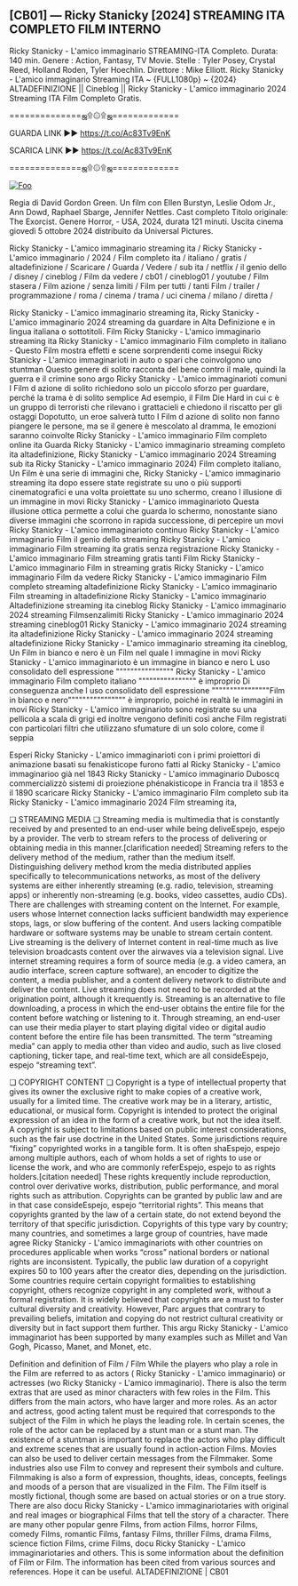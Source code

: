 ## [CB01] — Ricky Stanicky [2024] STREAMING ITA COMPLETO FILM INTERNO

Ricky Stanicky - L'amico immaginario STREAMING-ITA Completo. Durata: 140 min. Genere : Action, Fantasy, TV Movie. Stelle : Tyler Posey, Crystal Reed, Holland Roden, Tyler Hoechlin. Direttore : Mike Elliott. Ricky Stanicky - L'amico immaginario Streaming ITA ~ {FULL1080p} ~ {2024} ALTADEFINIZIONE || Cineblog || Ricky Stanicky - L'amico immaginario 2024 Streaming ITA Film Completo Gratis.

==============ஜ۩۞۩ஜ=============

GUARDA LINK ►► https://t.co/Ac83Tv9EnK

SCARICA LINK ►► https://t.co/Ac83Tv9EnK

==============ஜ۩۞۩ஜ=============

<p dir="auto"><a href="https://t.co/Ac83Tv9EnK" rel="nofollow"><img src="https://camo.githubusercontent.com/917e6ed5c302499242165dcc02bdbce85c075fd21b35918eb9c0b771855261b8/68747470733a2f2f7374617469632e7769787374617469632e636f6d2f6d656469612f6232343966395f61646163386637306662336634356238383639313639366337376465313866337e6d76322e676966" alt="Foo" style="max-width: 100%;"></a></p>

Regia di David Gordon Green. Un film con Ellen Burstyn, Leslie Odom Jr., Ann Dowd, Raphael Sbarge, Jennifer Nettles. Cast completo Titolo originale: The Exorcist. Genere Horror, - USA, 2024, durata 121 minuti. Uscita cinema giovedì 5 ottobre 2024 distribuito da Universal Pictures.

Ricky Stanicky - L'amico immaginario streaming ita / Ricky Stanicky - L'amico immaginario / 2024 / Film completo ita / italiano / gratis / altadefinizione / Scaricare / Guarda / Vedere / sub ita / netflix / il genio dello / disney / cineblog / Film da vedere / cb01 / cineblog01 / youtube / Film stasera / Film azione / senza limiti / Film per tutti / tanti Film / trailer / programmazione / roma / cinema / trama / uci cinema / milano / diretta /

Ricky Stanicky - L'amico immaginario streaming ita, Ricky Stanicky - L'amico immaginario 2024 streaming da guardare in Alta Definizione e in lingua italiana o sottotitoli. Film Ricky Stanicky - L'amico immaginario streaming ita Ricky Stanicky - L'amico immaginario Film completo in italiano - Questo Film mostra effetti e scene sorprendenti come insegui Ricky Stanicky - L'amico immaginarioti in auto o spari che coinvolgono uno stuntman Questo genere di solito racconta del bene contro il male, quindi la guerra e il crimine sono argo Ricky Stanicky - L'amico immaginarioti comuni I Film d azione di solito richiedono solo un piccolo sforzo per guardare, perché la trama è di solito semplice Ad esempio, il Film Die Hard in cui c è un gruppo di terroristi che rilevano i grattacieli e chiedono il riscatto per gli ostaggi Dopotutto, un eroe salverà tutto I Film d azione di solito non fanno piangere le persone, ma se il genere è mescolato al dramma, le emozioni saranno coinvolte Ricky Stanicky - L'amico immaginario Film completo online ita Guarda Ricky Stanicky - L'amico immaginario streaming completo ita altadefinizione, Ricky Stanicky - L'amico immaginario 2024 Streaming sub ita Ricky Stanicky - L'amico immaginario 2024) Film completo italiano, Un Film è una serie di immagini che, Ricky Stanicky - L'amico immaginario streaming ita dopo essere state registrate su uno o più supporti cinematografici e una volta proiettate su uno schermo, creano l illusione di un immagine in movi Ricky Stanicky - L'amico immaginarioto Questa illusione ottica permette a colui che guarda lo schermo, nonostante siano diverse immagini che scorrono in rapida successione, di percepire un movi Ricky Stanicky - L'amico immaginarioto continuo Ricky Stanicky - L'amico immaginario Film il genio dello streaming Ricky Stanicky - L'amico immaginario Film streaming ita gratis senza registrazione Ricky Stanicky - L'amico immaginario Film streaming gratis tanti Film Ricky Stanicky - L'amico immaginario Film in streaming gratis Ricky Stanicky - L'amico immaginario Film da vedere Ricky Stanicky - L'amico immaginario Film completo streaming altadefinizione Ricky Stanicky - L'amico immaginario Film streaming in altadefinizione Ricky Stanicky - L'amico immaginario Altadefinizione streaming ita cineblog Ricky Stanicky - L'amico immaginario 2024 streaming Filmsenzalimiti Ricky Stanicky - L'amico immaginario 2024 streaming cineblog01 Ricky Stanicky - L'amico immaginario 2024 streaming ita altadefinizione Ricky Stanicky - L'amico immaginario 2024 streaming altadefinizione Ricky Stanicky - L'amico immaginario streaming ita cineblog, Un Film in bianco e nero è un Film nel quale l immagine in movi Ricky Stanicky - L'amico immaginarioto è un immagine in bianco e nero L uso consolidato dell espressione """""""""""""""" Ricky Stanicky - L'amico immaginario Film completo italiano """""""""""""""" è improprio Di conseguenza anche l uso consolidato dell espressione """"""""""""""""Film in bianco e nero"""""""""""""""" è improprio, poiché in realtà le immagini in movi Ricky Stanicky - L'amico immaginarioto sono registrate su una pellicola a scala di grigi ed inoltre vengono definiti così anche Film registrati con particolari filtri che utilizzano sfumature di un solo colore, come il seppia

Esperi Ricky Stanicky - L'amico immaginarioti con i primi proiettori di animazione basati su fenakisticope furono fatti al Ricky Stanicky - L'amico immaginarioo già nel 1843 Ricky Stanicky - L'amico immaginario Duboscq commercializzò sistemi di proiezione phénakisticope in Francia tra il 1853 e il 1890 scaricare Ricky Stanicky - L'amico immaginario Film completo sub ita Ricky Stanicky - L'amico immaginario 2024 Film streaming ita,

❏ STREAMING MEDIA ❏ Streaming media is multimedia that is constantly received by and presented to an end-user while being deliveEspejo, espejo by a provider. The verb to stream refers to the process of delivering or obtaining media in this manner.[clarification needed] Streaming refers to the delivery method of the medium, rather than the medium itself. Distinguishing delivery method krom the media distributed applies specifically to telecommunications networks, as most of the delivery systems are either inherently streaming (e.g. radio, television, streaming apps) or inherently non-streaming (e.g. books, video cassettes, audio CDs). There are challenges with streaming content on the Internet. For example, users whose Internet connection lacks sufficient bandwidth may experience stops, lags, or slow buffering of the content. And users lacking compatible hardware or software systems may be unable to stream certain content. Live streaming is the delivery of Internet content in real-time much as live television broadcasts content over the airwaves via a television signal. Live internet streaming requires a form of source media (e.g. a video camera, an audio interface, screen capture software), an encoder to digitize the content, a media publisher, and a content delivery network to distribute and deliver the content. Live streaming does not need to be recorded at the origination point, although it krequently is. Streaming is an alternative to file downloading, a process in which the end-user obtains the entire file for the content before watching or listening to it. Through streaming, an end-user can use their media player to start playing digital video or digital audio content before the entire file has been transmitted. The term “streaming media” can apply to media other than video and audio, such as live closed captioning, ticker tape, and real-time text, which are all consideEspejo, espejo “streaming text”.

❏ COPYRIGHT CONTENT ❏ Copyright is a type of intellectual property that gives its owner the exclusive right to make copies of a creative work, usually for a limited time. The creative work may be in a literary, artistic, educational, or musical form. Copyright is intended to protect the original expression of an idea in the form of a creative work, but not the idea itself. A copyright is subject to limitations based on public interest considerations, such as the fair use doctrine in the United States. Some jurisdictions require “fixing” copyrighted works in a tangible form. It is often shaEspejo, espejo among multiple authors, each of whom holds a set of rights to use or license the work, and who are commonly referEspejo, espejo to as rights holders.[citation needed] These rights krequently include reproduction, control over derivative works, distribution, public performance, and moral rights such as attribution. Copyrights can be granted by public law and are in that case consideEspejo, espejo “territorial rights”. This means that copyrights granted by the law of a certain state, do not extend beyond the territory of that specific jurisdiction. Copyrights of this type vary by country; many countries, and sometimes a large group of countries, have made agree Ricky Stanicky - L'amico immaginariots with other countries on procedures applicable when works “cross” national borders or national rights are inconsistent. Typically, the public law duration of a copyright expires 50 to 100 years after the creator dies, depending on the jurisdiction. Some countries require certain copyright formalities to establishing copyright, others recognize copyright in any completed work, without a formal registration. It is widely believed that copyrights are a must to foster cultural diversity and creativity. However, Parc argues that contrary to prevailing beliefs, imitation and copying do not restrict cultural creativity or diversity but in fact support them further. This argu Ricky Stanicky - L'amico immaginariot has been supported by many examples such as Millet and Van Gogh, Picasso, Manet, and Monet, etc.

Definition and definition of Film / Film While the players who play a role in the Film are referred to as actors ( Ricky Stanicky - L'amico immaginario) or actresses (wo Ricky Stanicky - L'amico immaginario). There is also the term extras that are used as minor characters with few roles in the Film. This differs from the main actors, who have larger and more roles. As an actor and actress, good acting talent must be required that corresponds to the subject of the Film in which he plays the leading role. In certain scenes, the role of the actor can be replaced by a stunt man or a stunt man. The existence of a stuntman is important to replace the actors who play difficult and extreme scenes that are usually found in action-action Films. Movies can also be used to deliver certain messages from the Filmmaker. Some industries also use Film to convey and represent their symbols and culture. Filmmaking is also a form of expression, thoughts, ideas, concepts, feelings and moods of a person that are visualized in the Film. The Film itself is mostly fictional, though some are based on actual stories or on a true story. There are also docu Ricky Stanicky - L'amico immaginariotaries with original and real images or biographical Films that tell the story of a character. There are many other popular genre Films, from action Films, horror Films, comedy Films, romantic Films, fantasy Films, thriller Films, drama Films, science fiction Films, crime Films, docu Ricky Stanicky - L'amico immaginariotaries and others. This is some information about the definition of Film or Film. The information has been cited from various sources and references. Hope it can be useful. ALTADEFINIZIONE | CB01
